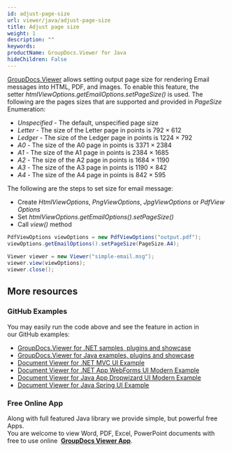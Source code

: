 ```yaml
---
id: adjust-page-size
url: viewer/java/adjust-page-size
title: Adjust page size
weight: 1
description: ""
keywords: 
productName: GroupDocs.Viewer for Java
hideChildren: False
---
```

[GroupDocs.Viewer](https://products.groupdocs.com/viewer/java) allows setting output page size for rendering Email messages into HTML, PDF, and images. To enable this feature, the setter *htmlViewOptions.getEmailOptions.setPageSize()* is used. The following are the pages sizes that are supported and provided in *PageSize* Enumeration:

*   *Unspecified* - The default, unspecified page size
*   *Letter* - The size of the Letter page in points is 792 × 612
*   *Ledger* - The size of the Ledger page in points is 1224 × 792
*   *A0* - The size of the A0 page in points is 3371 × 2384
*   *A1* - The size of the A1 page in points is 2384 × 1685
*   *A2* - The size of the A2 page in points is 1684 × 1190
*   *A3* - The size of the A3 page in points is 1190 × 842
*   *A4* - The size of the A4 page in points is 842 × 595

The following are the steps to set size for email message:

*   Create *HtmlViewOptions*, *PngViewOptions*, *JpgViewOptions* or *PdfViewOptions*
*   Set *htmlViewOptions.getEmailOptions().setPageSize()*
*   Call *view()* method  
      
    
```java        
PdfViewOptions viewOptions = new PdfViewOptions("output.pdf");
viewOptions.getEmailOptions().setPageSize(PageSize.A4);
 
Viewer viewer = new Viewer("simple-email.msg");
viewer.view(viewOptions);
viewer.close();
```

## More resources
### GitHub Examples
You may easily run the code above and see the feature in action in our GitHub examples:
*   [GroupDocs.Viewer for .NET samples, plugins and showcase](https://github.com/groupdocs-viewer/GroupDocs.Viewer-for-.NET)    
*   [GroupDocs.Viewer for Java examples, plugins and showcase](https://github.com/groupdocs-viewer/GroupDocs.Viewer-for-Java)    
*   [Document Viewer for .NET MVC UI Example](https://github.com/groupdocs-viewer/GroupDocs.Viewer-for-.NET-MVC)    
*   [Document Viewer for .NET App WebForms UI Modern Example](https://github.com/groupdocs-viewer/GroupDocs.Viewer-for-.NET-WebForms)    
*   [Document Viewer for Java App Dropwizard UI Modern Example](https://github.com/groupdocs-viewer/GroupDocs.Viewer-for-Java-Dropwizard)    
*   [Document Viewer for Java Spring UI Example](https://github.com/groupdocs-viewer/GroupDocs.Viewer-for-Java-Spring)
    
### Free Online App
Along with full featured Java library we provide simple, but powerful free Apps.  
You are welcome to view Word, PDF, Excel, PowerPoint documents with free to use online  **[GroupDocs Viewer App](https://products.groupdocs.app/viewer)**.